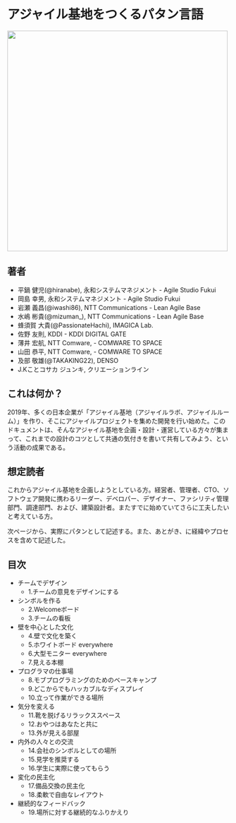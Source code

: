 # アジャイル基地をつくるパタン言語

<img src="https://github.com/kenjihiranabe/agile-base-patterns/blob/master/images/front-illustration.png" width="500px"><br>

## 著者
- 平鍋 健児(@hiranabe),  永和システムマネジメント - Agile Studio Fukui
- 岡島 幸男, 永和システムマネジメント - Agile Studio Fukui
- 岩瀬 義昌(@iwashi86), NTT Communications - Lean Agile Base
- 水嶋 彬貴(@mizuman_), NTT Communications - Lean Agile Base
- 蜂須賀 大貴(@PassionateHachi),  IMAGICA Lab.
- 佐野 友則, KDDI - KDDI DIGITAL GATE
- 薄井 宏航, NTT Comware, - COMWARE TO SPACE
- 山田 恭平, NTT Comware, - COMWARE TO SPACE
- 及部 敬雄(@TAKAKING22), DENSO
- J.Kことコサカ ジュンキ, クリエーションライン

## これは何か？
2019年、多くの日本企業が「アジャイル基地（アジャイルラボ、アジャイルルーム）」を作り、そこにアジャイルプロジェクトを集めた開発を行い始めた。このドキュメントは、そんなアジャイル基地を企画・設計・運営している方々が集まって、これまでの設計のコツとして共通の気付きを書いて共有してみよう、という活動の成果である。

## 想定読者
これからアジャイル基地を企画しようとしている方。経営者、管理者、CTO、ソフトウェア開発に携わるリーダー、デベロパー、デザイナー、ファシリティ管理部門、調達部門、および、建築設計者。またすでに始めていてさらに工夫したいと考えている方。

次ページから、実際にパタンとして記述する。また、あとがき、に経緯やプロセスを含めて記述した。

## 目次

- チームでデザイン
  - 1.チームの意見をデザインにする
- シンボルを作る
  - 2.Welcomeボード
  - 3.チームの看板
- 壁を中心とした文化
  - 4.壁で文化を築く
  - 5.ホワイトボード everywhere
  - 6.大型モニター everywhere
  - 7.見える本棚
- プログラマの仕事場
  - 8.モブプログラミングのためのベースキャンプ
  - 9.どこからでもハッカブルなディスプレイ
  - 10.立って作業ができる場所
- 気分を変える
  - 11.靴を脱げるリラックススペース
  - 12.おやつはあなたと共に
  - 13.外が見える部屋
- 内外の人々との交流
  - 14.会社のシンボルとしての場所
  - 15.見学を推奨する
  - 16.学生に実際に使ってもらう
- 変化の民主化
  - 17.備品交換の民主化
  - 18.柔軟で自由なレイアウト
- 継続的なフィードバック
  - 19.場所に対する継続的なふりかえり
